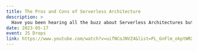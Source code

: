 ```yaml
---
title: The Pros and Cons of Serverless Architecture
description: >
  Have you been hearing all the buzz about Serverless Architectures but don't know if it's right or wrong for you? Do you need help understanding why someone would consider this approach? In this JS Drop, Dustin Goodman shares the pros and cons of Serverless Architectures and his thoughts on whether you should use it or not.
date: 2023-05-17
event: JS Drops
link: https://www.youtube.com/watch?v=uifNCoJNVZ4&list=PL_GnFlm_okptWRXF6cu9FxRva--XoxB5g&index=8
---
```

